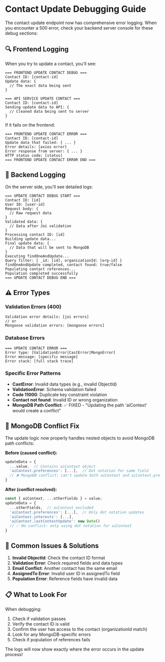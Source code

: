 # Contact Update Debugging Guide

The contact update endpoint now has comprehensive error logging. When you encounter a 500 error, check your backend server console for these debug sections:

## 🔍 **Frontend Logging**

When you try to update a contact, you'll see:

```
=== FRONTEND UPDATE CONTACT DEBUG ===
Contact ID: [contact-id]
Update data: {
  // The exact data being sent
}

=== API SERVICE UPDATE CONTACT ===
Contact ID: [contact-id]
Sending update data to API: {
  // Cleaned data being sent to server
}
```

If it fails on the frontend:
```
=== FRONTEND UPDATE CONTACT ERROR ===
Contact ID: [contact-id]
Update data that failed: { ... }
Error details: [axios error]
Error response from server: { ... }
HTTP status code: [status]
=== FRONTEND UPDATE CONTACT ERROR END ===
```

## 🔧 **Backend Logging**

On the server side, you'll see detailed logs:

```
=== UPDATE CONTACT DEBUG START ===
Contact ID: [id]
User ID: [user-id]
Request body: {
  // Raw request data
}
Validated data: {
  // Data after Joi validation
}
Processing contact ID: [id]
Building update data...
Final update data: {
  // Data that will be sent to MongoDB
}
Executing findOneAndUpdate...
Query filter: { _id: [id], organizationId: [org-id] }
findOneAndUpdate completed, contact found: true/false
Populating contact references...
Population completed successfully
=== UPDATE CONTACT DEBUG END ===
```

## ⚠️ **Error Types**

### Validation Errors (400)
```
Validation error details: [joi errors]
// or
Mongoose validation errors: [mongoose errors]
```

### Database Errors
```
=== UPDATE CONTACT ERROR ===
Error type: [ValidationError|CastError|MongoError]
Error message: [specific message]
Error stack: [full stack trace]
```

### Specific Error Patterns
- **CastError**: Invalid data types (e.g., invalid ObjectId)
- **ValidationError**: Schema validation failed
- **Code 11000**: Duplicate key constraint violation
- **Contact not found**: Invalid ID or wrong organization
- **MongoDB Path Conflict**: ✅ FIXED - "Updating the path 'aiContext' would create a conflict"

## 🔧 **MongoDB Conflict Fix**

The update logic now properly handles nested objects to avoid MongoDB path conflicts:

**Before (caused conflict):**
```javascript
updateData = {
  ...value,  // Contains aiContext object
  'aiContext.preferences': [...],  // Dot notation for same field
  // ❌ MongoDB conflict: can't update both aiContext and aiContext.preferences
}
```

**After (conflict resolved):**
```javascript
const { aiContext, ...otherFields } = value;
updateData = {
  ...otherFields,  // aiContext excluded
  'aiContext.preferences': [...],  // Only dot notation updates
  'aiContext.interests': [...],
  'aiContext.lastContextUpdate': new Date()
  // ✅ No conflict: only using dot notation for aiContext
}
```

## 🔧 **Common Issues & Solutions**

1. **Invalid ObjectId**: Check the contact ID format
2. **Validation Error**: Check required fields and data types
3. **Email Conflict**: Another contact has the same email
4. **AssignedTo Error**: Invalid user ID in assignedTo field
5. **Population Error**: Reference fields have invalid data

## 📋 **What to Look For**

When debugging:
1. Check if validation passes
2. Verify the contact ID is valid
3. Confirm the user has access to the contact (organizationId match)
4. Look for any MongoDB-specific errors
5. Check if population of references fails

The logs will now show exactly where the error occurs in the update process!